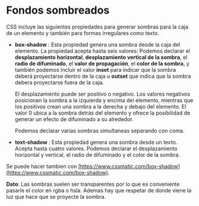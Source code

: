# Fondos sombreados
CSS incluye las siguientes propiedades para generar sombras para la caja de un elemento y también para formas irregulares como texto.

* **box-shadow** : Esta propiedad genera una sombra desde la caja del elemento. La propiedad acepta hasta seis valores: Podemos declarar el **desplazamiento horizontal**, **desplazamiento vertical de la sombra**, el **radio de difuminado**, el **valor de propagación**, el **color de la sombra**, y también podemos incluir el valor **inset** para indicar que la sombra deberá proyectarse dentro de la caja u **outset** que indica que la sombra debera proyectarse fuera de la caja. 
	
	El desplazamiento puede ser positivo o negativo. Los valores negativos posicionan la sombra a la izquierda y encima del elemento, mientras que los positivos crean una sombra a la derecha y debajo del elemento. El valor 0 ubica a la sombra detrás del elemento y ofrece la posibilidad de generar un efecto de difuminado a su alrededor. 

	Podemos declarar varias sombras simultaneas separando con coma.

* **text-shadow** : Esta propiedad genera una sombra desde un texto. Acepta hasta cuatro valores. Podemos declarar el desplazamiento horizontal y vertical, el radio de difuminado y el color de la sombra.

Se puede hacer tambien con [https://www.cssmatic.com/box-shadow](https://www.cssmatic.com/box-shadow).

**Dato**: Las sombras suelen ser transparentes por lo que es conveniente pasarle el color en rgba o hsla. Ademas hay que respetar de donde viene la luz que hace que se proyecte la sombra.
